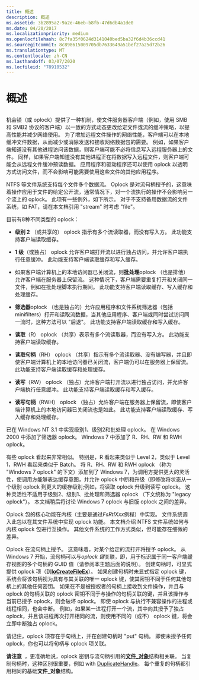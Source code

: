 ```yaml
---
title: 概述
description: 概述
ms.assetid: 3b2895a2-9a2e-46eb-b8fb-47d6db4a1de0
ms.date: 04/20/2017
ms.localizationpriority: medium
ms.openlocfilehash: 8c7fa35f0624d3141040bed5ba32f6d4b36ccd41
ms.sourcegitcommit: 8c898615009705db7633649a51bef27a25d72b26
ms.translationtype: MT
ms.contentlocale: zh-CN
ms.lasthandoff: 03/07/2020
ms.locfileid: "78910532"
---
```

# <a name="overview"></a>概述


## <span id="ddk_network_redirector_design_and_performance_if"></span><span id="DDK_NETWORK_REDIRECTOR_DESIGN_AND_PERFORMANCE_IF"></span>


机会锁（或 oplock）提供了一种机制，使文件服务器客户端（例如，使用 SMB 和 SMB2 协议的客户端）以一致的方式动态更改给定文件或流的缓冲策略，以提高性能并减少网络使用。 为了增加远程文件操作的网络性能，客户端可以在本地缓冲文件数据，从而减少或消除发送和接收网络数据包的需要。 例如，如果客户端知道没有其他进程访问该数据，则客户端可能不必将信息写入远程服务器上的文件。 同样，如果客户端知道没有其他进程正在将数据写入远程文件，则客户端可能会从远程文件缓冲预读数据。 应用程序和驱动程序还可以使用 oplock 以透明方式访问文件，而不会影响可能需要使用这些文件的其他应用程序。

NTFS 等文件系统支持每个文件多个数据流。 Oplock 是对流句柄授予的，这意味着操作应用于文件的给定公开流，通常情况下，对一个流执行的操作不会影响另一个流上的 oplock。 此项有一些例外，如下所示。 对于不支持备用数据流的文件系统，如 FAT，请在本文档引用 "stream" 时考虑 "file"。

目前有8种不同类型的 oplock：

-   **级别 2** （或共享的） oplock 指示有多个流读取器，而没有写入方。 此功能支持客户端读取缓存。

-   **1 级**（或独占） oplock 允许客户端打开流以进行独占访问，并允许客户端执行任意缓冲。 此功能支持客户端读取缓存和写入缓存。

-   如果客户端计算机上的本地访问器已关闭流，则**批处理**oplock （也是排他）允许客户端在服务器上保留流。 这种情况下，客户端需要重复打开和关闭同一文件，例如在批处理脚本执行期间。 此功能支持客户端读取缓存、写入缓存和处理缓存。

-   **筛选器**oplock （也是独占的）允许应用程序和文件系统筛选器（包括 minifilters）打开和读取流数据，当其他应用程序、客户端或同时尝试访问同一流时，这种方法可以 "后退"。 此功能支持客户端读取缓存和写入缓存。

-   **读取**（R） oplock （共享）表示有多个流读取器，而没有写入方。 此功能支持客户端读取缓存。

-   **读取句柄**（RH） oplock （共享）指示有多个流读取器、没有编写器，并且即使客户端计算机上的本地访问器已关闭流，客户端仍可以在服务器上保留流。 此功能支持客户端读取缓存和处理缓存。

-   **读写**（RW） oplock （独占）允许客户端打开流以进行独占访问，并允许客户端执行任意缓冲。 此功能支持客户端读取缓存和写入缓存。

-   **读写句柄**（RWH） oplock （独占）允许客户端在服务器上保留流，即使客户端计算机上的本地访问器已关闭流也是如此。 此功能支持客户端读取缓存、写入缓存和处理缓存。

已在 Windows NT 3.1 中实现级别1、级别2和批处理 oplock。 在 Windows 2000 中添加了筛选器 oplock。 Windows 7 中添加了 R、RH、RW 和 RWH oplock。

有些 oplock 看起来非常相似。 特别是，R 看起来类似于 Level 2，类似于 Level 1，RWH 看起来类似于 Batch。 将 R、RH、RW 和 RWH oplock （称为 "Windows 7 oplock" 的下文）添加到了 Windows 7，为调用方提供更大的灵活性，使调用方能够表达缓存意图，并允许 oplock 中断和升级（即修改将状态从一个级别 oplock 到更大的缓存级别;例如，将读取 oplock 升级到读写 oplock。 这种灵活性不适用于级别2、级别1、批处理和筛选器 oplock （下文统称为 "legacy oplock"）。 本文档稍后将讨论 Windows 7 oplock 与旧版 oplock 之间的差异。

Oplock 包的核心功能在内核（主要是通过*FsRtlXxx*例程）中实现。 文件系统调入此包以在其文件系统中实现 oplock 功能。 本文档介绍 NTFS 文件系统如何与内核 oplock 包进行互操作。 其他文件系统的工作方式类似，但可能存在细微的差异。

Oplock 在流句柄上授予。 这意味着，对某个给定的流打开将授予 oplock。 从 Windows 7 开始，流句柄可以与*oplock 键*关联，即，用于标识属于同一客户端缓存视图的多个句柄的 GUID 值（请参阅本主题后面的说明）。 创建句柄时，可显式提供 oplock 项（到[**IoCreateFileEx**](https://docs.microsoft.com/windows-hardware/drivers/ddi/ntddk/nf-ntddk-iocreatefileex)）。 如果创建句柄时未显式指定 oplock 键，系统会将该句柄视为具有与其关联的唯一 oplock 键，使其密钥不同于任何其他句柄上的其他任何密钥。 如果在不是被授权者的句柄上接收到文件操作，并且与 oplock 的句柄关联的 oplock 密钥不同于与操作的句柄关联的键，并且该操作与当前已授予 oplock，则会破坏 oplock。 即使 oplock 与执行不兼容操作的进程或线程相同，也会中断。 例如，如果某一进程打开一个流，其中向其授予了独占 oplock，并且该进程再次打开相同的流，则使用不同的（或不） oplock 键，将会立即中断独占 oplock。

请记住，oplock 项存在于句柄上，并在创建句柄时 "put" 句柄。 即使未授予任何 oplock，你也可以将句柄与 oplock 项关联。

**请注意**  ，更准确地说，oplock 密钥与流句柄引用的[**文件\_对象**](https://docs.microsoft.com/windows-hardware/drivers/ddi/wdm/ns-wdm-_file_object)结构相关联。 当复制句柄时，这种区别很重要，例如 with [DuplicateHandle](https://go.microsoft.com/fwlink/p/?linkid=124237)。 每个重复的句柄都引用相同的基础**文件\_对象**结构。

 

 

 




